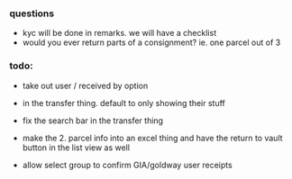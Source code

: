 ### questions
- kyc will be done in remarks. we will have a checklist
- would you ever return parts of a consignment? ie. one parcel out of 3


### todo:
- take out user / received by option


- in the transfer thing. default to only showing their stuff
- fix the search bar in the transfer thing
- make the 2. parcel info into an excel thing and have the return to vault button in the list view as well 
- allow select group to confirm GIA/goldway user receipts

